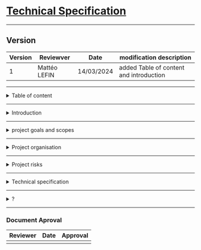 # <u>Technical Specification</u>

---

## Version

|Version|Reviewver|Date|modification description|
|-------|---------|----|------------------------|
|   1   |Mattéo LEFIN| 14/03/2024 | added Table of content and introduction|

---

<details>

<summary>Table of content</summary>
## Table of contents:

- [***I. Introduction***](#i-introduction)
  - [1. Definition of a technical specification](#1-definition-of-a-technical-specification)
  - [2. Project overview](#2-the-project)
  - [3. Glossary](#3-Glossary)
- [***II. Project goals and scopes***](#ii-project-goals-and-scopes)
  - [1. Objectives]()
  - [2. Project scope]()
  - [3. ]()
  - []()
- [***III. Project organisation***](#iii-project-organisation)
  - [1. Work environnement]()
- [***IV. Project risks***](#iv-project-risks)
- ***V Technical specifcations***
- ***VI***
- ***Document aproval***

(*For a better reading experience, a leaflet has been placed in each part of the document*)
</details>

---

<details>

<summary>Introduction</summary>

## I. Introduction

### 1. Definition of a technical specification

The objective of the Technical Specifications is to translate the Functional Requirements, which delineate the features, scope, and objectives of the project. This involves breaking down each requirement into explicit instructions with utmost clarity. The purpose is to provide precise guidance to both the development and quality assurance teams, ensuring the successful accomplishment of their mission.

### 2. The project

This Project has for purpose of creating a security system for sports equipment such as snowboards and surfboards using an alarm system similar to car antithief protection, controlled with the owner's phone using an NFC system. 
Our part in this project is mainly maintenance of the battery and making the system work with an NFC system

### 3. Glossary

|Word|Definition|
|----|----------|
|    |          |

### 4. 

</details>

---

<details>

<summary>project goals and scopes</summary>

## II. Project goals and scopes

</details>

---

<details>

<summary>Project organisation</summary>

### III. Project organisation

</details>

---

<details>

<summary>Project risks</summary>

### IV. Project risks

</details>

---

<details>

<summary>Technical specification</summary>

### V. Technical specification

</details>

---
<details>

<summary>?</summary>

### VI. 

</details>

---

### Document Aproval

|Reviewer|Date|Approval|
|--------|----|--------|
||||